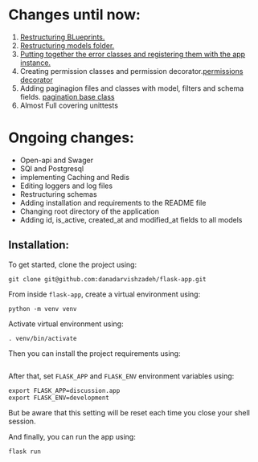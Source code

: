 Changes until now:
==================

1. [Restructuring BLueprints.](discussion/blueprints)
2. [Restructuring models folder.](discussion/models)
3. [Putting together the error classes and registering them with the app instance.](discussion/errors.py)
4. Creating permission classes and permission decorator.[permissions](discussion/permission,py) [decorator](discussion/utils.py)
5. Adding paginagion files and classes with model, filters and schema fields. [pagination base class](discussion/utils.py)
6. Almost Full covering unittests

Ongoing changes:
==================

- Open-api and Swager
- SQl and Postgresql
- implementing Caching and Redis
- Editing loggers and log files
- Restructuring schemas
- Adding installation and requirements to the README file
- Changing root directory of the application
- Adding id, is\_active, created\_at and modified\_at fields to all models

Installation:
------------------

To get started, clone the project using:

```
git clone git@github.com:danadarvishzadeh/flask-app.git
```

From inside `flask-app`, create a virtual environment using:

```
python -m venv venv
```

Activate virtual environment using:

```
. venv/bin/activate
```

Then you can install the project requirements using:

```pip install -r requirements.txt
```

After that, set `FLASK_APP` and `FLASK_ENV` environment variables using:
```
export FLASK_APP=discussion.app
export FLASK_ENV=development
```

But be aware that this setting will be reset each time you close your shell session.

And finally, you can run the app using:

```
flask run
```
